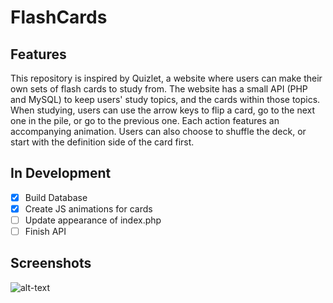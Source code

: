 # FlashCards
## Features ##
This repository is inspired by Quizlet, a website where users can make their own sets of flash cards to study from. The website has a small API (PHP and MySQL) to keep users' study topics, and the cards within those topics. When studying, users can use the arrow keys to flip a card, go to the next one in the pile, or go to the previous one. Each action features an accompanying animation. Users can also choose to shuffle the deck, or start with the definition side of the card first. 
## In Development ##
- [X] Build Database
- [X] Create JS animations for cards
- [ ] Update appearance of index.php
- [ ] Finish API

## Screenshots ##
![alt-text](https://github.com/austinbailey1114/FlashCards/blob/master/screenshots/study.png)
